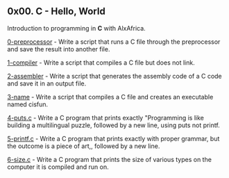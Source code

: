 ## 0x00. C - Hello, World

Introduction to programming in **C** with AlxAfrica.


[0-preprocessor](https://github.com/hamzayawa/alx-low_level_programming/blob/main/0x00-hello_world/0-preprocessor) - Write a script that runs a C file through the preprocessor and save the result into another file.


[1-compiler](https://github.com/hamzayawa/alx-low_level_programming/blob/main/0x00-hello_world/1-compiler) - Write a script that compiles a C file but does not link.


[2-assembler](https://github.com/hamzayawa/alx-low_level_programming/blob/main/0x00-hello_world/2-assembler) - Write a script that generates the assembly code of a C code and save it in an output file.


[3-name](https://github.com/hamzayawa/alx-low_level_programming/blob/main/0x00-hello_world/3-name) - Write a script that compiles a C file and creates an executable named cisfun.


[4-puts.c](https://github.com/hamzayawa/alx-low_level_programming/blob/main/0x00-hello_world/4-puts.c) - Write a C program that prints exactly "Programming is like building a multilingual puzzle, followed by a new line, using puts not printf.


[5-printf.c](https://github.com/hamzayawa/alx-low_level_programming/blob/main/0x00-hello_world/5-printf.c) - Write a C program that prints exactly with proper grammar, but the outcome is a piece of art,, followed by a new line.


[6-size.c](https://github.com/hamzayawa/alx-low_level_programming/blob/main/0x00-hello_world/6-size.c) - Write a C program that prints the size of various types on the computer it is compiled and run on.
